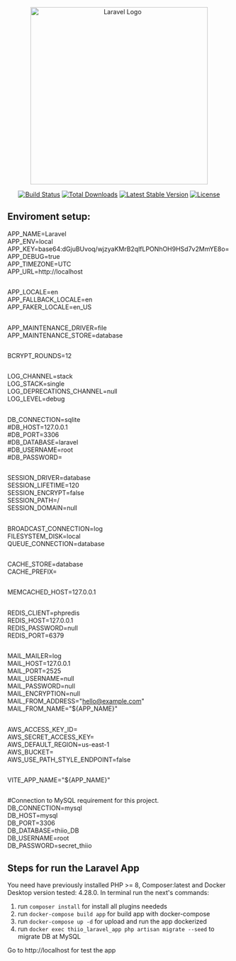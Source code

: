 <p align="center"><a href="https://laravel.com" target="_blank"><img src="https://raw.githubusercontent.com/laravel/art/master/logo-lockup/5%20SVG/2%20CMYK/1%20Full%20Color/laravel-logolockup-cmyk-red.svg" width="400" alt="Laravel Logo"></a></p>

<p align="center">
<a href="https://github.com/laravel/framework/actions"><img src="https://github.com/laravel/framework/workflows/tests/badge.svg" alt="Build Status"></a>
<a href="https://packagist.org/packages/laravel/framework"><img src="https://img.shields.io/packagist/dt/laravel/framework" alt="Total Downloads"></a>
<a href="https://packagist.org/packages/laravel/framework"><img src="https://img.shields.io/packagist/v/laravel/framework" alt="Latest Stable Version"></a>
<a href="https://packagist.org/packages/laravel/framework"><img src="https://img.shields.io/packagist/l/laravel/framework" alt="License"></a>
</p>

## Enviroment setup:

APP_NAME=Laravel  
APP_ENV=local  
APP_KEY=base64:dGjuBUvoq/wjzyaKMrB2qlfLPONhOH9HSd7v2MmYE8o=  
APP_DEBUG=true  
APP_TIMEZONE=UTC  
APP_URL=http://localhost  

##

APP_LOCALE=en  
APP_FALLBACK_LOCALE=en  
APP_FAKER_LOCALE=en_US  

##

APP_MAINTENANCE_DRIVER=file  
APP_MAINTENANCE_STORE=database  

##

BCRYPT_ROUNDS=12  

##

LOG_CHANNEL=stack  
LOG_STACK=single  
LOG_DEPRECATIONS_CHANNEL=null  
LOG_LEVEL=debug  

##

DB_CONNECTION=sqlite  
#DB_HOST=127.0.0.1  
#DB_PORT=3306  
#DB_DATABASE=laravel  
#DB_USERNAME=root  
#DB_PASSWORD=  

##

SESSION_DRIVER=database  
SESSION_LIFETIME=120  
SESSION_ENCRYPT=false  
SESSION_PATH=/  
SESSION_DOMAIN=null  

##

BROADCAST_CONNECTION=log  
FILESYSTEM_DISK=local  
QUEUE_CONNECTION=database  

##

CACHE_STORE=database  
CACHE_PREFIX=  

##

MEMCACHED_HOST=127.0.0.1  

##

REDIS_CLIENT=phpredis  
REDIS_HOST=127.0.0.1  
REDIS_PASSWORD=null  
REDIS_PORT=6379  

##

MAIL_MAILER=log  
MAIL_HOST=127.0.0.1  
MAIL_PORT=2525  
MAIL_USERNAME=null  
MAIL_PASSWORD=null  
MAIL_ENCRYPTION=null  
MAIL_FROM_ADDRESS="hello@example.com"  
MAIL_FROM_NAME="${APP_NAME}"  

##

AWS_ACCESS_KEY_ID=  
AWS_SECRET_ACCESS_KEY=  
AWS_DEFAULT_REGION=us-east-1  
AWS_BUCKET=  
AWS_USE_PATH_STYLE_ENDPOINT=false  

##

VITE_APP_NAME="${APP_NAME}"  

##

#Connection to MySQL requirement for this project.
DB_CONNECTION=mysql  
DB_HOST=mysql  
DB_PORT=3306  
DB_DATABASE=thiio_DB  
DB_USERNAME=root  
DB_PASSWORD=secret_thiio  

## Steps for run the Laravel App
You need have previously installed PHP >= 8, Composer:latest and Docker Desktop version tested: 4.28.0. In terminal run the next's commands:

1. run ```composer install``` for install all plugins neededs 
2. run ```docker-compose build app``` for build app with docker-compose
3. run ```docker-compose up -d``` for upload and run the app dockerized 
4. run ```docker exec thiio_laravel_app php artisan migrate --seed``` to migrate DB at MySQL

Go to http://localhost for test the app